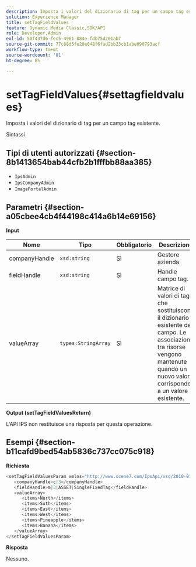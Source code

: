 ```yaml
---
description: Imposta i valori del dizionario di tag per un campo tag esistente.
solution: Experience Manager
title: setTagFieldValues
feature: Dynamic Media Classic,SDK/API
role: Developer,Admin
exl-id: 50f437d6-fec5-4961-884e-fdb75d201ab7
source-git-commit: 77c88d5fe20e048f6fad2bb23cb1abe090793acf
workflow-type: tm+mt
source-wordcount: '81'
ht-degree: 8%

---
```


# setTagFieldValues{#settagfieldvalues}

Imposta i valori del dizionario di tag per un campo tag esistente.

Sintassi

## Tipi di utenti autorizzati {#section-8b1413654bab44cfb2b1fffbb88aa385}

* `IpsAdmin`
* `IpsCompanyAdmin`
* `ImagePortalAdmin`

## Parametri {#section-a05cbee4cb4f44198c414a6b14e69156}

**Input**

| Nome | Tipo | Obbligatorio | Descrizione |
|---|---|---|---|
| companyHandle | `xsd:string` | Sì | Gestore azienda. |
| fieldHandle | `xsd:string` | Sì | Handle campo tag. |
| valueArray | `types:StringArray` | Sì | Matrice di valori di tag che sostituiscono il dizionario esistente del campo. Le associazioni tra risorse vengono mantenute quando un nuovo valore corrisponde a un valore esistente. |

**Output (setTagFieldValuesReturn)**

L&#39;API IPS non restituisce una risposta per questa operazione.

## Esempi {#section-b11cafd9bed54ab5836c737cc075c918}

**Richiesta**

```java
<setTagFieldValuesParam xmlns="http://www.scene7.com/IpsApi/xsd/2010-01-31">
   <companyHandle>c|3</companyHandle>
   <fieldHandle>m|3|ASSET|SingleFixedTag</fieldHandle>
   <valueArray>
      <items>Nurth</items>
      <items>Suth</items>
      <items>East</items>
      <items>West</items>
      <items>Pineapple</items>
      <items>Banana</items>
   </valueArray>
</setTagFieldValuesParam>
```

**Risposta**

Nessuno.
